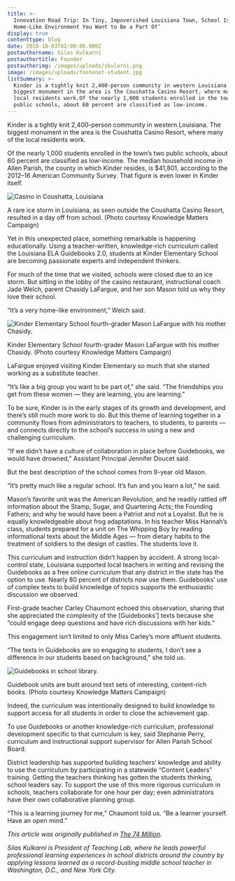 ```yaml
---
title: >-
  Innovation Road Trip: In Tiny, Impoverished Louisiana Town, School Is ‘a
  Home-Like Environment You Want to Be a Part Of’
display: true
contenttype: blog
date: 2018-10-03T02:00:00.000Z
postauthorname: Silas Kulkarni
postauthortitle: Founder
postauthorimg: /images/uploads/skularni.png
image: /images/uploads/fontenot-student.jpg
listSummary: >-
  Kinder is a tightly knit 2,400-person community in western Louisiana. The
  biggest monument in the area is the Coushatta Casino Resort, where many of the
  local residents work.Of the nearly 1,000 students enrolled in the town’s two
  public schools, about 60 percent are classified as low-income.
---
```

Kinder is a tightly knit 2,400-person community in western Louisiana. The biggest monument in the area is the Coushatta Casino Resort, where many of the local residents work.

Of the nearly 1,000 students enrolled in the town’s two public schools, about 60 percent are classified as low-income. The median household income in Allen Parish, the county in which Kinder resides, is $41,801, according to the 2012–16 American Community Survey. That figure is even lower in Kinder itself.

![Casino in Coushatta, Louisiana](/images/uploads/coushatta.jpg)

<p class="caption">A rare ice storm in Louisiana, as seen outside the Coushatta Casino Resort, resulted in a day off from school. (Photo courtesy Knowledge Matters Campaign)</p>

Yet in this unexpected place, something remarkable is happening educationally. Using a teacher-written, knowledge-rich curriculum called the Louisiana ELA Guidebooks 2.0, students at Kinder Elementary School are becoming passionate experts and independent thinkers.

For much of the time that we visited, schools were closed due to an ice storm. But sitting in the lobby of the casino restaurant, instructional coach Jade Welch, parent Chasidy LaFargue, and her son Mason told us why they love their school.

“It’s a very home-like environment,” Welch said.

![Kinder Elementary School fourth-grader Mason LaFargue with his mother Chasidy.](/images/uploads/mason.jpg)

<p class="caption">Kinder Elementary School fourth-grader Mason LaFargue with his mother Chasidy. (Photo courtesy Knowledge Matters Campaign)</p>

LaFargue enjoyed visiting Kinder Elementary so much that she started working as a substitute teacher.

“It’s like a big group you want to be part of,” she said. “The friendships you get from these women — they are learning, you are learning.”

To be sure, Kinder is in the early stages of its growth and development, and there’s still much more work to do. But this theme of learning together in a community flows from administrators to teachers, to students, to parents — and connects directly to the school’s success in using a new and challenging curriculum.

“If we didn’t have a culture of collaboration in place before Guidebooks, we would have drowned,” Assistant Principal Jennifer Doucet said.

But the best description of the school comes from 9-year old Mason.

“It’s pretty much like a regular school. It’s fun and you learn a lot,” he said.

Mason’s favorite unit was the American Revolution, and he readily rattled off information about the Stamp, Sugar, and Quartering Acts; the Founding Fathers; and why he would have been a Patriot and not a Loyalist. But he is equally knowledgeable about frog adaptations. In his teacher Miss Hannah’s class, students prepared for a unit on The Whipping Boy by reading informational texts about the Middle Ages — from dietary habits to the treatment of soldiers to the design of castles. The students love it.  

This curriculum and instruction didn’t happen by accident. A strong local-control state, Louisiana supported local teachers in writing and revising the Guidebooks as a free online curriculum that any district in the state has the option to use. Nearly 80 percent of districts now use them. Guidebooks’ use of complex texts to build knowledge of topics supports the enthusiastic discussion we observed.

First-grade teacher Carley Chaumont echoed this observation, sharing that she appreciated the complexity of the \[Guidebooks’] texts because she “could engage deep questions and have rich discussions with her kids.”

This engagement isn’t limited to only Miss Carley’s more affluent students.

“The texts in Guidebooks are so engaging to students, I don’t see a difference in our students based on background,” she told us.

![Guidebooks in school library.](/images/uploads/library.jpg)

<p class="caption">Guidebook units are built around text sets of interesting, content-rich books. (Photo courtesy Knowledge Matters Campaign)</p>

Indeed, the curriculum was intentionally designed to build knowledge to support access for all students in order to close the achievement gap.

To use Guidebooks or another knowledge-rich curriculum, professional development specific to that curriculum is key, said Stephanie Perry, curriculum and instructional support supervisor for Allen Parish School Board.

District leadership has supported building teachers’ knowledge and ability to use the curriculum by participating in a statewide “Content Leaders” training. Getting the teachers thinking has gotten the students thinking, school leaders say. To support the use of this more rigorous curriculum in schools, teachers collaborate for one hour per day; even administrators have their own collaborative planning group.

“This is a learning journey for me,” Chaumont told us. “Be a learner yourself. Have an open mind.”

_This article was originally published in _[_The 74 Million_](https://www.the74million.org/article/innovation-road-trip-in-tiny-impoverished-louisiana-town-school-is-a-home-like-environment-you-want-to-be-a-part-of/)_._

_Silas Kulkarni is President of Teaching Lab, where he leads powerful professional learning experiences in school districts around the country by applying lessons learned as a record-busting middle school teacher in Washington, D.C., and New York City._
